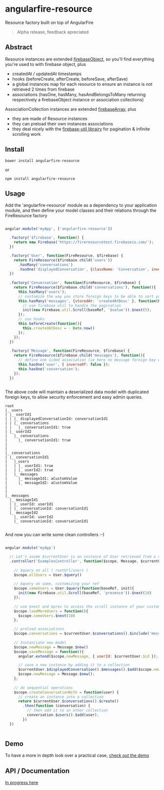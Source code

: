 # angularfire-resource

Resource factory built on top of AngularFire

> Alpha release, feedback apreciated 

## Abstract

Resource instances are extended [firebaseObject](https://www.firebase.com/docs/web/libraries/angular/api.html), so you'll find everything you're used to with firebase object, plus 
+ createdAt / updatedAt timestamps
+ hooks (beforeCreate, afterCreate, beforeSave, afterSave)
+ a global instances map for each resource to ensure an instance is not retrieved 2 times from firebase
+ associations (hasOne, hasMany, hasAndBelongsToMany returning respectively a firebaseObject instance or association collections)

AssociationCollection instances are extended [firebaseArray](https://www.firebase.com/docs/web/libraries/angular/api.html), plus 
+ they are made of Resource instances
+ they can preload their own instances associations
+ they deal nicely with the [firebase-util librairy](https://github.com/firebase/firebase-util) for pagination & infinite scrolling work

## Install

```
bower install angularfire-resource
```
or

```
npm install angularfire-resource
```

## Usage

Add the 'angularfire-resource' module as a dependency to your application module, and then define your model classes and their relations 
through the FireResource factory

```javascript

angular.module('myApp', ['angularfire-resource'])

  .factory('$firebase', function() {
    return new Firebase('https://fireresourcetest.firebaseio.com/');
  })

  .factory('User', function(FireResource, $firebase) {
    return FireResource($firebase.child('users'))
      .hasMany('conversations')
      .hasOne('displayedConversation', {className: 'Conversation', inverseOf: false, foreignKey: 'displayedConversationId' })
  })
  
  .factory('Conversation', function(FireResource, $firebase) {
    return FireResource($firebase.child('conversations'), function(){
      this.hasMany('users');
      // customize the way you store foreign keys to be able to sort your association collection
      this.hasMany('messages', {storedAt: 'createdAtDesc' }, function(baseRef, init){
        // use firebase util to handle the pagination
        init(new Firebase.util.Scroll(baseRef, '$value')).$next(5);  
      });
      // use hooks
      this.beforeCreate(function(){        
        this.createdAtDesc = - Date.now()
      });
    });
  })
  
  .factory('Message', function(FireResource, $firebase) {
    return FireResource($firebase.child('messages'), function(){
      // define one sided association (ie here no message foreign key will be set into the user model)
      this.hasOne('user', { inverseOf: false }); 
      this.hasOne('conversation');
    });
  })
  
```

The above code will maintain a deserialized data model with duplicated foreign keys, to allow security enforcement and easy admin queries.

```
root
|_ users
| |_ userId1
| | |_ displayedConversationId: conversationId1
| | |_ conversations
| |   |_ conversationId1: true
| |_ userId2
|   |_ conversations
|     |_ conversationId1: true
|
|
|_ conversations
| |_ conversationId1
|   |_users
|   | |_ userId1: true
|   | |_ userId2: true
|   |_ messages
|     |_ messageId1: aCustomValue 
|     |_ messageId2: aCustomValue
|
|
|_ messages
  |_ messageId1
  | |_ userId: userId1
  | |_ conversationId: conversationId1
  |_ messageId2
    |_ userId: userId2
    |_ conversationId: conversationId1
    
```

And now you can write some clean controllers :-)

```javascript

angular.module('myApp')

  // Let's asume $currentUser is an instance of User retrieved from a resolve
  .controller('ExamplesController', function($scope, Message, $currentUser){
    
    // $query on all ( rootUrl/users ) 
    $scope.allUsers = User.$query()
    
    // $query on some, customizing your ref
    $scope.someUsers = User.$query(function(baseRef, init){
      init(new Firebase.util.Scroll(baseRef, 'presence')).$next(10)
    });
    
    // use $next and $prev to access the scroll instance of your custom ref (if firebase util is used)
    $scope.loadMoreUsers = function(){
      $scope.someUsers.$next(10)
    };

    // preload associations
    $scope.conversations = $currentUser.$conversations().$include('messages')
    
    // Instanciate new model 
    $scope.newMessage = Message.$new()
    $scope.saveMessage = function(){
      angular.extend($scope.newMessage, { userId: $currentUser.$id });

      // save a new instance by adding it to a collection 
      $currentUser.$displayedConversation().$messages().$add($scope.newMessage)
      $scope.newMessage = Message.$new();
    };
    
    // do sequential operations
    $scope.createConversationWith = function(user) {
      // create an instance into a collection
      return $currentUser.$conversations().$create()
        .then(function (conversation) {
          // then add it to an other collection
          conversation.$users().$add(user);
        })
  })
    
```
## Demo

To have a more in depth look over a practical case, [check out the demo](http://itkin.github.io/angularfire-resource/demo/index.html)

## API / Documentation

[In progress here](http://itkin.github.io/angularfire-resource/doc/index.html)
 




